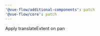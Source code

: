 ```yaml
---
'@vue-flow/additional-components': patch
'@vue-flow/core': patch
---
```


Apply translateExtent on pan
